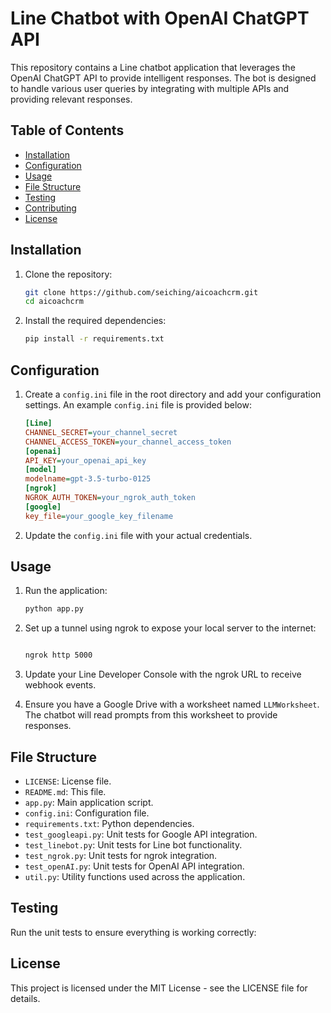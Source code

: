 # Line Chatbot with OpenAI ChatGPT API

This repository contains a Line chatbot application that leverages the OpenAI ChatGPT API to provide intelligent responses. The bot is designed to handle various user queries by integrating with multiple APIs and providing relevant responses.

## Table of Contents

- [Installation](#installation)
- [Configuration](#configuration)
- [Usage](#usage)
- [File Structure](#file-structure)
- [Testing](#testing)
- [Contributing](#contributing)
- [License](#license)

## Installation

1. Clone the repository:
    ```bash
    git clone https://github.com/seiching/aicoachcrm.git
    cd aicoachcrm
    ```

2. Install the required dependencies:
    ```bash
    pip install -r requirements.txt
    ```

## Configuration

1. Create a `config.ini` file in the root directory and add your configuration settings. An example `config.ini` file is provided below:
    ```ini
    [Line]
    CHANNEL_SECRET=your_channel_secret
    CHANNEL_ACCESS_TOKEN=your_channel_access_token
    [openai]
    API_KEY=your_openai_api_key
    [model]
    modelname=gpt-3.5-turbo-0125
    [ngrok]
    NGROK_AUTH_TOKEN=your_ngrok_auth_token
    [google]
    key_file=your_google_key_filename
    ```

2. Update the `config.ini` file with your actual credentials.

## Usage

1. Run the application:
    ```bash
    python app.py
    ```

2. Set up a tunnel using ngrok to expose your local server to the internet:

    ```bash

    ngrok http 5000

    ```


3. Update your Line Developer Console with the ngrok URL to receive webhook events.


5. Ensure you have a Google Drive with a worksheet named `LLMWorksheet`. The chatbot will read prompts from this worksheet to provide responses.


## File Structure

- `LICENSE`: License file.
- `README.md`: This file.
- `app.py`: Main application script.
- `config.ini`: Configuration file.
- `requirements.txt`: Python dependencies.
- `test_googleapi.py`: Unit tests for Google API integration.
- `test_linebot.py`: Unit tests for Line bot functionality.
- `test_ngrok.py`: Unit tests for ngrok integration.
- `test_openAI.py`: Unit tests for OpenAI API integration.
- `util.py`: Utility functions used across the application.

## Testing

Run the unit tests to ensure everything is working correctly:

## License
This project is licensed under the MIT License - see the LICENSE file for details.